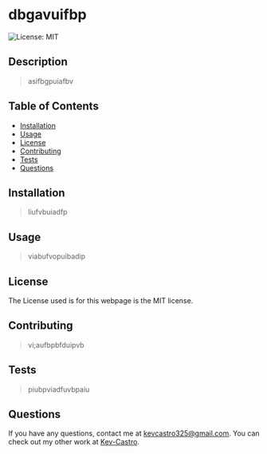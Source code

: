 # dbgavuifbp

![License: MIT](https://img.shields.io/badge/License-MIT-yellow.svg)

## Description
> asifbgpuiafbv

## Table of Contents
- [Installation](#installation)
- [Usage](#usage)
- [License](#license)
- [Contributing](#contributing)
- [Tests](#tests)
- [Questions](#questions)

## Installation
> liufvbuiadfp

## Usage
> viabufvopuibadip

## License
The License used is for this webpage is the MIT license. 

## Contributing
> vi;aufbpbfduipvb


## Tests
> piubpviadfuvbpaiu


## Questions

If you have any questions, contact me at kevcastro325@gmail.com. You can check out my other work at [Kev-Castro](https://github.com/Kev-Castro).